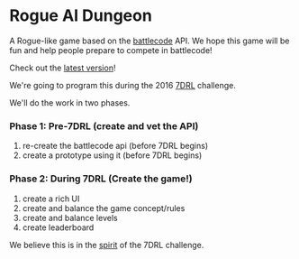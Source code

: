 # Rogue AI Dungeon

A Rogue-like game based on the [battlecode](http://battlecode.org) API. We hope this game will be fun and help people prepare to compete in battlecode!

Check out the [latest version](bovard.github.io/raid)!

We're going to program this during the 2016 [7DRL](http://7drl.org/) challenge. 


We'll do the work in two phases.

### Phase 1: Pre-7DRL (create and vet the API)

1. re-create the battlecode api (before 7DRL begins)
2. create a prototype using it 	(before 7DRL begins)

### Phase 2: During 7DRL (Create the game!)

1. create a rich UI
2. create and balance the game concept/rules
3. create and balance levels
4. create leaderboard

We believe this is in the [spirit](http://forums.roguetemple.com/index.php?topic=4885.0) of the 7DRL challenge.
